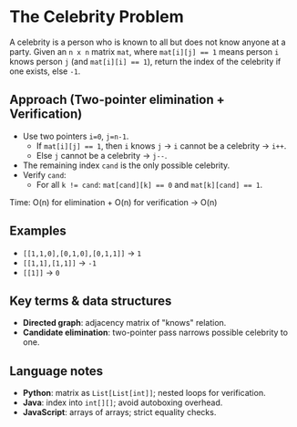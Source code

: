 # The Celebrity Problem

A celebrity is a person who is known to all but does not know anyone at a party. Given an `n x n` matrix `mat`, where `mat[i][j] == 1` means person `i` knows person `j` (and `mat[i][i] == 1`), return the index of the celebrity if one exists, else `-1`.

## Approach (Two-pointer elimination + Verification)
- Use two pointers `i=0`, `j=n-1`.
  - If `mat[i][j] == 1`, then `i` knows `j` → `i` cannot be a celebrity → `i++`.
  - Else `j` cannot be a celebrity → `j--`.
- The remaining index `cand` is the only possible celebrity.
- Verify `cand`:
  - For all `k != cand`: `mat[cand][k] == 0` and `mat[k][cand] == 1`.

Time: O(n) for elimination + O(n) for verification → O(n)

## Examples
- `[[1,1,0],[0,1,0],[0,1,1]]` → `1`
- `[[1,1],[1,1]]` → `-1`
- `[[1]]` → `0`

## Key terms & data structures
- **Directed graph**: adjacency matrix of "knows" relation.
- **Candidate elimination**: two-pointer pass narrows possible celebrity to one.

## Language notes
- **Python**: matrix as `List[List[int]]`; nested loops for verification.
- **Java**: index into `int[][]`; avoid autoboxing overhead.
- **JavaScript**: arrays of arrays; strict equality checks.


